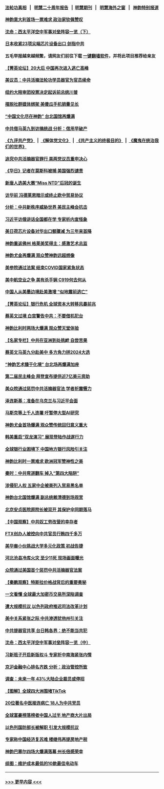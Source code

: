 #### [法轮功真相](https://github.com/gfw-breaker/truth/blob/master/README.md?t=0) &nbsp;&nbsp;|&nbsp;&nbsp; [明慧二十周年报告](https://github.com/gfw-breaker/mh-reports/blob/master/README.md?t=0) &nbsp;&nbsp;|&nbsp;&nbsp;[明慧期刊](https://github.com/gfw-breaker/mh-qikan) &nbsp;&nbsp;|&nbsp;&nbsp; [明慧海外之窗](https://github.com/gfw-breaker/mh-news/blob/master/README.md?t=0) &nbsp;&nbsp;|&nbsp;&nbsp; [神韵特别报道](https://github.com/gfw-breaker/mh-news/blob/master/shenyun.md?t=0)
#### [神韵意大利首场一票难求 政治家钦佩赞叹](../pages/nf4514/n13962338.md?t=03312143) 
#### [沈舟：西太平洋空中军事对垒阵容一览（下）](../pages/nf4514/n13961983.md?t=03312143) 
#### [日本收紧23项尖端芯片设备出口 剑指中共](../pages/nf4514/n13962197.md?t=03312143) 
#### 五毛举报越来越频繁，请网友们前往下载 [一键翻墙软件](https://github.com/gfw-breaker/ssr-accounts)，并将此项目推荐给亲友
#### [【菁英论坛】20大后 中国再次进入逃亡高峰](../pages/nf4514/n13961968.md?t=03312143) 
#### [美议员：中共活摘法轮功学员器官为官员续命](../pages/nf4514/n13961550.md?t=03312143) 
#### [纽约大陪审团投票决定起诉前总统川普](../pages/nf4514/n13962120.md?t=03312143) 
#### [摆脱社群媒体绑架 美傻瓜手机销量见长](../pages/nf4514/n13961946.md?t=03312143) 
#### [“中国文化尽在神韵” 台北国馆再爆满](../pages/nf4514/n13962036.md?t=03312143) 
#### [中共借马英九到访搞统战 分析：信用早破产](../pages/nf4514/n13961818.md?t=03312143) 
#### [《九评共产党》](https://github.com/begood0513/9ping.md/blob/master/README.md) &nbsp;|&nbsp; [《解体党文化》](../../../../jtdwh.md/blob/master/README.md)  &nbsp;|&nbsp; [《共产主义的终极目的》](../../../../gczydzjmd.md/blob/master/README.md) &nbsp;|&nbsp; [《魔鬼在统治我们的世界》](../../../../mgztzwmdsj.md/blob/master/README.md) 
#### [追究中共活摘器官罪行 美两党议员重申决心](../pages/nf4514/n13961970.md?t=03312143) 
#### [《华日》记者在莫斯科被捕 美国强烈谴责](../pages/nf4514/n13961716.md?t=03312143) 
#### [新唐人选美大赛“Miss NTD”后冠的诞生](../pages/nf4514/n13961398.md?t=03312143) 
#### [访华前 冯德莱恩暗示或终止欧中贸易协议](../pages/nf4514/n13961894.md?t=03312143) 
#### [分析：中共新秩序威胁世界 美民主峰会抗击](../pages/nf4514/n13960486.md?t=03312143) 
#### [习近平访俄讲话全国都在学 专家析内宣怪象](../pages/nf4514/n13961836.md?t=03312143) 
#### [美日荷芯片设备对华出口额骤减 为三年来首降](../pages/nf4514/n13961715.md?t=03312143) 
#### [神韵重返佛州 格莱美奖得主：感激艺术总监](../pages/nf4514/n13961613.md?t=03312143) 
#### [神韵尤金再爆满 观众赞神韵远超想像](../pages/nf4514/n13961452.md?t=03312143) 
#### [美参院通过法案 结束COVID国家紧急状态](../pages/nf4514/n13961529.md?t=03312143) 
#### [美中航空业之争 美有杀手锏 C919何去何从](../pages/nf4514/n13960616.md?t=03312143) 
#### [中国人从美墨边境赴美激增 “似地震前逃亡”](../pages/nf4514/n13961224.md?t=03312143) 
#### [【菁英论坛】银行危机 全球资本大转移风暴前兆](../pages/nf4514/n13961252.md?t=03312143) 
#### [蔡英文过境 白宫警告中共：不要借机犯台](../pages/nf4514/n13961220.md?t=03312143) 
#### [神韵比利时两场大爆满 观众赞天堂体验](../pages/nf4514/n13961222.md?t=03312143) 
#### [【名家专栏】中共在亚洲到处挑衅 自尝苦果](../pages/nf4514/n13959731.md?t=03312143) 
#### [蔡英文马英九分赴美中 多方角力拼2024大选](../pages/nf4514/n13961148.md?t=03312143) 
#### [“神韵艺术臻于化境” 台北场再爆满加座](../pages/nf4514/n13961192.md?t=03312143) 
#### [第二届民主峰会 拜登宣布提供近7亿美元资助](../pages/nf4514/n13961125.md?t=03312143) 
#### [美众院通过惩罚中共活摘器官法 学者析震慑力](../pages/nf4514/n13961128.md?t=03312143) 
#### [泽连斯基：准备在乌克兰与习近平会面](../pages/nf4514/n13960996.md?t=03312143) 
#### [马斯克等上千人连署 吁暂停大型AI研究](../pages/nf4514/n13960915.md?t=03312143) 
#### [神韵尤金首场爆满 观众赞传统回归意义重大](../pages/nf4514/n13961015.md?t=03312143) 
#### [韩美重启“双龙演习” 展现登陆作战遂行力](../pages/nf4514/n13960651.md?t=03312143) 
#### [全球银行业困境下 中国地方银行风险引关注](../pages/nf4514/n13960768.md?t=03312143) 
#### [神韵比利时一票难求 欧洲冠军赞神性之美](../pages/nf4514/n13960758.md?t=03312143) 
#### [秦时：中共弯道翻车 掉入“第四大陷阱”](../pages/nf4514/n13960568.md?t=03312143) 
#### [涉侵犯人权 五家中企被美列入贸易黑名单](../pages/nf4514/n13960595.md?t=03312143) 
#### [神韵台北国馆爆满 副总统赖清德到场观赏](../pages/nf4514/n13960563.md?t=03312143) 
#### [北京安贞医院原院长被双开 其保护伞同期落马](../pages/nf4514/n13960485.md?t=03312143) 
#### [【中国观察】中共奴工劳改营的幸存者](../pages/nf4514/n13959529.md?t=03312143) 
#### [FTX创办人被控向中共官员行贿四千多万](../pages/nf4514/n13960411.md?t=03312143) 
#### [美华裔小伙挑战大学多元化政策 初战告捷](../pages/nf4514/n13960070.md?t=03312143) 
#### [河北沧县冷库火灾 至少11死 现场画面曝光](../pages/nf4514/n13960261.md?t=03312143) 
#### [众院通过美国首个惩罚中共活摘器官法案](../pages/nf4514/n13960023.md?t=03312143) 
#### [【秦鹏观察】特斯拉价格战背后的重要奥秘](../pages/nf4514/n13959896.md?t=03312143) 
#### [一文看懂 全球最大加密币交易所深陷调查](../pages/nf4514/n13959821.md?t=03312143) 
#### [遭大规模抗议 以色列政府推迟司法改革计划](../pages/nf4514/n13959607.md?t=03312143) 
#### [美中关系紧张之际 中共渗透犹他州引关注](../pages/nf4514/n13959687.md?t=03312143) 
#### [中共提器官共享 台日韩各界：绝不能当共犯](../pages/nf4514/n13959694.md?t=03312143) 
#### [沈舟：西太平洋空中军事对垒阵容一览（中）](../pages/nf4514/n13959099.md?t=03312143) 
#### [习新班子开启新版权斗 专家析中南海紧张内情](../pages/nf4514/n13959588.md?t=03312143) 
#### [京沪金融中心排名齐跌 分析：政治管控所致](../pages/nf4514/n13959812.md?t=03312143) 
#### [调查：未来一年 43%大陆企业裁员或停招](../pages/nf4514/n13959534.md?t=03312143) 
#### [【图解】全球四大洲围堵TikTok](../pages/nf4514/n13959789.md?t=03312143) 
#### [20位著名中医接连病亡 18人为中共党员](../pages/nf4514/n13959735.md?t=03312143) 
#### [全球富豪榜落榜者中国人过半 地产商大片出局](../pages/nf4514/n13959779.md?t=03312143) 
#### [以色列国防部长被解职 引发大规模抗议](../pages/nf4514/n13959294.md?t=03312143) 
#### [专家称中国经济复苏难 楼继伟再提房地产税](../pages/nf4514/n13959391.md?t=03312143) 
#### [神韵巴塞尔四场大爆满落幕 州长倍感荣幸](../pages/nf4514/n13959190.md?t=03312143) 
#### [组图：维护成本最低的10款最佳电动车](../pages/nf4514/n13950426.md?t=03312143) 

----
#### [ >>> 更早内容 <<< ](../indexes/nf4514-earlier.md)
